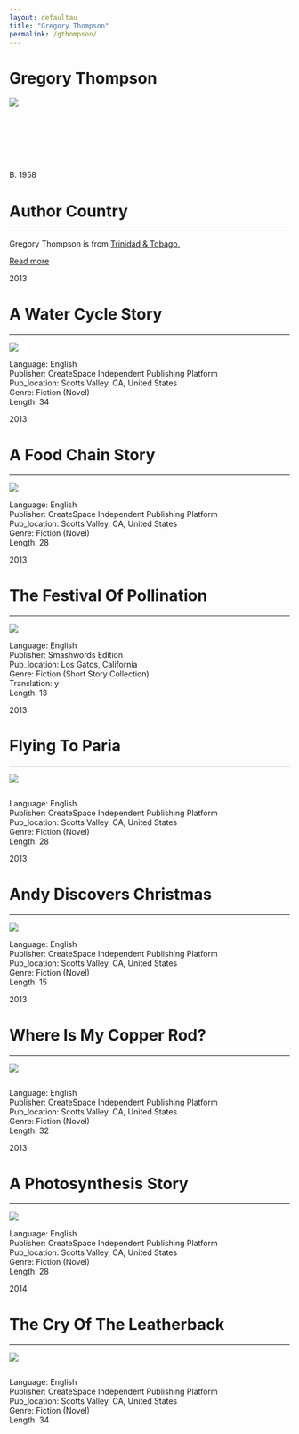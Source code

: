 ```yaml
---
layout: defaultau
title: "Gregory Thompson"
permalink: /gthompson/
---
```


<div class="content">
    <h1>Gregory Thompson</h1>
    <div class="quote">
        <div><img src="https://comment.org/wp-content/uploads/2021/12/Gregory-Thompson.jpg" class="logo"></div>
    </div>
    <div class="timeline">
        <div style="padding-bottom:100px;"></div>
        <div class="block">
            <div class="date right"><p class="right"> B. 1958 </p></div>
            <div class="dot"></div>
            <div class="left first">
            <div class="author_country">
                <h1>Author Country</h1><hr>
        <div class="aclocation">     <p>Gregory Thompson is from <a href="http://localhost:4000/3">Trinidad & Tobago.</a></p> </div>
        <div class="acreadmore">     <a href="#" target="_blank">Read more</a></div>
            </div>
            </div>
        </div>
        <div class="block">
            <div class="date left"><p class="left">2013</p></div>
            <div class="dot"></div>
            <div class="right">
                <h1>A Water Cycle Story</h1><hr>
                <p><img src="https://images-na.ssl-images-amazon.com/images/I/61BeacB+chL._SY498_BO1,204,203,200_.jpg"></p>
 			<p> Language: English <br/>
                Publisher: CreateSpace Independent Publishing Platform <br/>
                Pub_location: Scotts Valley, CA, United States <br/>
                Genre: Fiction (Novel) <br/>
                Length: 34 <br/>                </p>
            </div>
        </div>
        <div class="block">
            <div class="date right"><p class="right">2013</p></div>
            <div class="dot"></div>
            <div class="left">
                <h1>A Food Chain Story</h1><hr>
                <p><img src="https://images-na.ssl-images-amazon.com/images/I/618zM1P8SYL._SY498_BO1,204,203,200_.jpg"></p>
                <p> Language: English <br/>
                Publisher: CreateSpace Independent Publishing Platform <br/>
                Pub_location: Scotts Valley, CA, United States <br/>
                Genre: Fiction (Novel) <br/>
                Length: 28 <br/>                </p>
               </div>
       		   </div>
  <div class="block">
            <div class="date left"><p class="left">2013</p></div>
            <div class="dot"></div>
            <div class="right">
                <h1>The Festival Of Pollination</h1><hr>
                <p><img src="https://images-na.ssl-images-amazon.com/images/I/61FDr7pzdgL._SX218_BO1,204,203,200_QL40_FMwebp_.jpg"></p>
                 <p> Language: English <br/>
                Publisher: Smashwords Edition <br/>
                Pub_location: Los Gatos, California <br/>
                Genre: Fiction (Short Story Collection) <br/>
                 Translation: y <br/>
                Length: 13 <br/>                </p>
               </div>
       		   </div>
   <div class="block">
            <div class="date right"><p class="right">2013</p></div>
            <div class="dot"></div>
            <div class="left">
                <h1>Flying To Paria</h1><hr>
                <p><img src="https://images-na.ssl-images-amazon.com/images/I/51YT0WzkJAL._SY498_BO1,204,203,200_.jpg"></p>
               <p><img src=""></p>
                <p> Language: English <br/>
                Publisher: CreateSpace Independent Publishing Platform <br/>
                Pub_location: Scotts Valley, CA, United States <br/>
                Genre: Fiction (Novel) <br/>
                Length: 28 <br/>                </p>
               </div>
       		   </div>
<div class="block">
            <div class="date left"><p class="left">2013</p></div>
            <div class="dot"></div>
            <div class="right">
                <h1>Andy Discovers Christmas</h1><hr>
                <p><img src="https://images-na.ssl-images-amazon.com/images/I/515qVoNNETL._SY498_BO1,204,203,200_.jpg"></p>
                <p> Language: English <br/>
                Publisher: CreateSpace Independent Publishing Platform <br/>
                Pub_location: Scotts Valley, CA, United States <br/>
                Genre: Fiction (Novel) <br/>
                Length: 15 <br/>                </p>
               </div>
       		   </div>
    <div class="block">
            <div class="date right"><p class="right">2013</p></div>
            <div class="dot"></div>
            <div class="left">
                <h1>Where Is My Copper Rod?</h1><hr>
                <p><img src="https://images-eu.ssl-images-amazon.com/images/I/51GDzdelrsL._SX218_BO1,204,203,200_QL40_ML2_.jpg"></p>
               <p><img src=""></p>
               <p> Language: English <br/>
                Publisher: CreateSpace Independent Publishing Platform <br/>
                Pub_location: Scotts Valley, CA, United States <br/>
                Genre: Fiction (Novel) <br/>
                Length: 32 <br/>                </p>
               </div>
       		   </div>
     <div class="block">
            <div class="date left"><p class="left">2013</p></div>
            <div class="dot"></div>
            <div class="right">
                <h1>A Photosynthesis Story</h1><hr>
                <p><img src="https://images-na.ssl-images-amazon.com/images/I/51fGnFidIFL._SX218_BO1,204,203,200_QL40_FMwebp_.jpg"></p>
               <p> Language: English <br/>
                Publisher: CreateSpace Independent Publishing Platform <br/>
                Pub_location: Scotts Valley, CA, United States <br/>
                Genre: Fiction (Novel) <br/>
                Length: 28 <br/>                </p>
               </div>
       		   </div>
 <div class="block">
            <div class="date right"><p class="right">2014</p></div>
            <div class="dot"></div>
            <div class="left">
                <h1>The Cry Of The Leatherback</h1><hr>
                <p><img src="https://images-na.ssl-images-amazon.com/images/I/61z1d081WjL._SX218_BO1,204,203,200_QL40_FMwebp_.jpg"></p>
               <p><img src=""></p>
              <p> Language: English <br/>
                Publisher: CreateSpace Independent Publishing Platform <br/>
                Pub_location: Scotts Valley, CA, United States <br/>
                Genre: Fiction (Novel) <br/>
                Length: 34 <br/>                </p>
               </div>
       		   </div>
